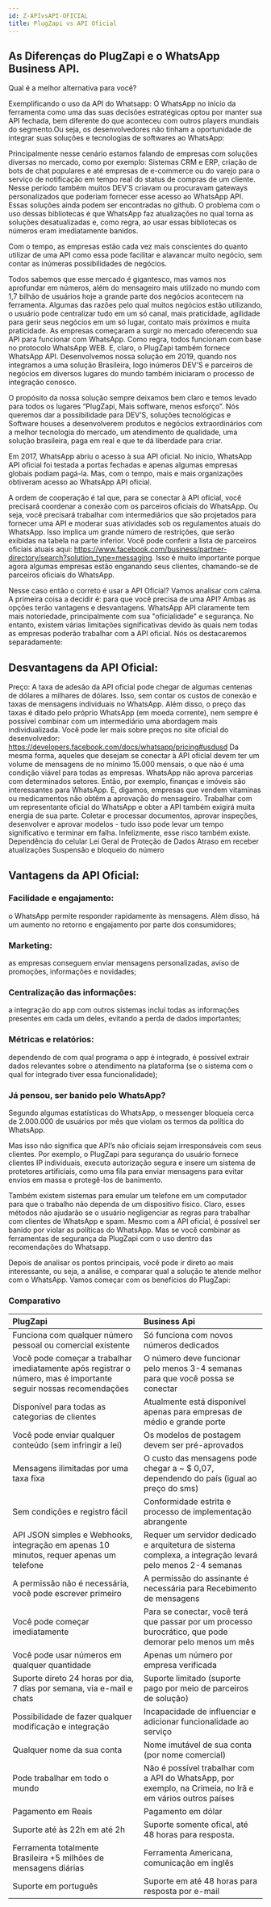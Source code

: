 ```yaml
---
id: Z-APIvsAPI-OFICIAL
title: PlugZapi vs API Oficial
---
```


## As Diferenças do PlugZapi e o WhatsApp Business API.

Qual é a melhor alternativa para você?

Exemplificando o uso da API do Whatsapp: O WhatsApp no início da ferramenta como uma das suas decisões estratégicas optou por manter sua API fechada, bem diferente do que aconteceu com outros players mundiais do segmento.Ou seja, os desenvolvedores não tinham a oportunidade de integrar suas soluções e tecnologias de softwares ao WhatsApp:

Principalmente nesse cenário estamos falando de empresas com soluções diversas no mercado, como por exemplo: Sistemas CRM e ERP, criação de bots de chat populares e até empresas de e-commerce ou do varejo para o serviço de notificação em tempo real do status de compras de um cliente. Nesse período também muitos DEV’S criavam ou procuravam gateways personalizados que poderiam fornecer esse acesso ao WhatsApp API. Essas soluções ainda podem ser encontradas no github. O problema com o uso dessas bibliotecas é que WhatsApp faz atualizações no qual torna as soluções desatualizadas e, como regra, ao usar essas bibliotecas os números eram imediatamente banidos.

Com o tempo, as empresas estão cada vez mais conscientes do quanto utilizar de uma API como essa pode facilitar e alavancar muito negócio, sem contar as inúmeras possibilidades de negócios.

Todos sabemos que esse mercado é gigantesco, mas vamos nos aprofundar em números, além do mensageiro mais utilizado no mundo com 1,7 bilhão de usuários hoje a grande parte dos negócios acontecem na ferramenta. Algumas das razões pelo qual muitos negócios estão utilizando, o usuário pode centralizar tudo em um só canal, mais praticidade, agilidade para gerir seus negócios em um só lugar, contato mais próximos e muita praticidade. As empresas começaram a surgir no mercado oferecendo sua API para funcionar com WhatsApp. Como regra, todos funcionam com base no protocolo WhatsApp WEB. E, claro, o PlugZapi também fornece WhatsApp API. Desenvolvemos nossa solução em 2019, quando nos integramos a uma solução Brasileira, logo inúmeros DEV’S e parceiros de negócios em diversos lugares do mundo também iniciaram o processo de integração conosco.

O propósito da nossa solução sempre deixamos bem claro e temos levado para todos os lugares “PlugZapi, Mais software, menos esforço”. Nós queremos dar a possibilidade para DEV’S, soluções tecnológicas e Software houses a desenvolverem produtos e negócios extraordinários com a melhor tecnologia do mercado, um atendimento de qualidade, uma solução brasileira, paga em real e que te dá liberdade para criar.

Em 2017, WhatsApp abriu o acesso à sua API oficial. No início, WhatsApp API oficial foi testada a portas fechadas e apenas algumas empresas globais podiam pagá-la. Mas, com o tempo, mais e mais organizações obtiveram acesso ao WhatsApp API oficial.

A ordem de cooperação é tal que, para se conectar à API oficial, você precisará coordenar a conexão com os parceiros oficiais do WhatsApp. Ou seja, você precisará trabalhar com intermediários que são projetados para fornecer uma API e moderar suas atividades sob os regulamentos atuais do WhatsApp. Isso implica um grande número de restrições, que serão exibidas na tabela na parte inferior. Você pode conferir a lista de parceiros oficiais atuais aqui: https://www.facebook.com/business/partner-directory/search?solution_type=messaging. Isso é muito importante porque agora algumas empresas estão enganando seus clientes, chamando-se de parceiros oficiais do WhatsApp.

Nesse caso então o correto é usar a API Oficial? Vamos analisar com calma. A primeira coisa a decidir é: para que você precisa de uma API? Ambas as opções terão vantagens e desvantagens. WhatsApp API claramente tem mais notoriedade, principalmente com sua "oficialidade" e segurança. No entanto, existem várias limitações significativas devido às quais nem todas as empresas poderão trabalhar com a API oficial. Nós os destacaremos separadamente:

## Desvantagens da API Oficial:

Preço: A taxa de adesão da API oficial pode chegar de algumas centenas de dólares a milhares de dólares. Isso, sem contar os custos de conexão e taxas de mensagens individuais no WhatsApp. Além disso, o preço das taxas é ditado pelo próprio WhatsApp (em moeda corrente), nem sempre é possível combinar com um intermediário uma abordagem mais individualizada. Você pode ler mais sobre preços no site oficial do desenvolvedor: https://developers.facebook.com/docs/whatsapp/pricing#usdusd Da mesma forma, aqueles que desejam se conectar à API oficial devem ter um volume de mensagens de no mínimo 15.000 mensais, o que não é uma condição viável para todas as empresas. WhatsApp não aprova parcerias com determinados setores. Então, por exemplo, finanças e imóveis são interessantes para WhatsApp. E, digamos, empresas que vendem vitaminas ou medicamentos não obtêm a aprovação do mensageiro. Trabalhar com um representante oficial do WhatsApp e obter a API também exigirá muita energia de sua parte. Coletar e processar documentos, aprovar inspeções, desenvolver e aprovar modelos - tudo isso pode levar um tempo significativo e terminar em falha. Infelizmente, esse risco também existe. Dependência do celular Lei Geral de Proteção de Dados Atraso em receber atualizações Suspensão e bloqueio do número

## Vantagens da API Oficial:

### Facilidade e engajamento:

o WhatsApp permite responder rapidamente às mensagens. Além disso, há um aumento no retorno e engajamento por parte dos consumidores;

### Marketing:

as empresas conseguem enviar mensagens personalizadas, aviso de promoções, informações e novidades;

### Centralização das informações:

a integração do app com outros sistemas inclui todas as informações presentes em cada um deles, evitando a perda de dados importantes;

### Métricas e relatórios:

dependendo de com qual programa o app é integrado, é possível extrair dados relevantes sobre o atendimento na plataforma (se o sistema com o qual for integrado tiver essa funcionalidade);

### Já pensou, ser banido pelo WhatsApp?

Segundo algumas estatísticas do WhatsApp, o messenger bloqueia cerca de 2.000.000 de usuários por mês que violam os termos da política do WhatsApp.

Mas isso não significa que API’s não oficiais sejam irresponsáveis com seus clientes. Por exemplo, o PlugZapi para segurança do usuário fornece clientes IP individuais, executa autorização segura e insere um sistema de protetores artificiais, como uma fila para enviar mensagens para evitar envios em massa e protegê-los de banimento.

Também existem sistemas para emular um telefone em um computador para que o trabalho não dependa de um dispositivo físico. Claro, esses métodos não ajudarão se o usuário negligenciar as regras para trabalhar com clientes de WhatsApp e spam. Mesmo com a API oficial, é possível ser banido por violar as políticas do WhatsApp. Mas se você combinar as ferramentas de segurança da PlugZapi com o uso dentro das recomendações do Whatsapp.

Depois de analisar os pontos principais, você pode ir direto ao mais interessante, ou seja, a análise, e comparar qual a solução te atende melhor com o WhatsApp. Vamos começar com os benefícios do PlugZapi:

### Comparativo

| PlugZapi | Business Api |
| :-- | :-- |
| Funciona com qualquer número pessoal ou comercial existente | Só funciona com novos números dedicados |
| Você pode começar a trabalhar imediatamente após registrar o número, mas é importante seguir nossas recomendações | O número deve funcionar pelo menos 3-4 semanas para que você possa se conectar |
| Disponível para todas as categorias de clientes | Atualmente está disponível apenas para empresas de médio e grande porte |
| Você pode enviar qualquer conteúdo (sem infringir a lei) | Os modelos de postagem devem ser pré-aprovados |
| Mensagens ilimitadas por uma taxa fixa | O custo das mensagens pode chegar a ~ $ 0,07, dependendo do país (igual ao preço do sms) |
| Sem condições e registro fácil | Conformidade estrita e processo de implementação abrangente |
| API JSON simples e Webhooks, integração em apenas 10 minutos, requer apenas um telefone | Requer um servidor dedicado e arquitetura de sistema complexa, a integração levará pelo menos 2-4 semanas |
| A permissão não é necessária, você pode escrever primeiro | A permissão do assinante é necessária para Recebimento de mensagens |
| Você pode começar imediatamente | Para se conectar, você terá que passar por um processo burocrático, que pode demorar pelo menos um mês |
| Você pode usar números em qualquer quantidade | Apenas um número por empresa verificada |
| Suporte direto 24 horas por dia, 7 dias por semana, via e-mail e chats | Suporte limitado (suporte pago por meio de parceiros de solução) |
| Possibilidade de fazer qualquer modificação e integração | Incapacidade de influenciar e adicionar funcionalidade ao serviço |
| Qualquer nome da sua conta | Nome imutável de sua conta (por nome comercial) |
| Pode trabalhar em todo o mundo | Não é possível trabalhar com a API do WhatsApp, por exemplo, na Crimeia, no Irã e em vários outros países |
| Pagamento em Reais | Pagamento em dólar |
| Suporte até às 22h em até 2h | Suporte somente ofical, até 48 horas para resposta. |
| Ferramenta totalmente Brasileira +5 milhões de mensagens diárias | Ferramenta Americana, comunicação em inglês |
| Suporte em português | Suporte em até 48 horas para resposta por e-mail |
